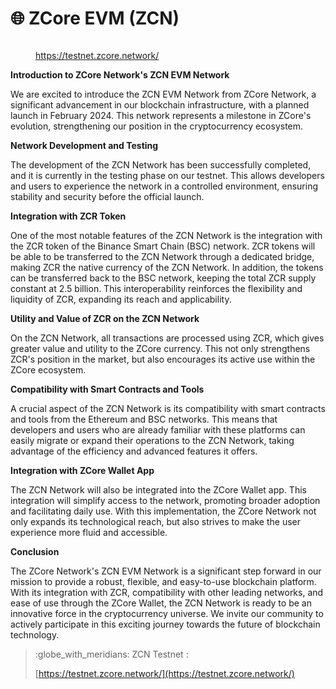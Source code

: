 # 🌐 ZCore EVM (ZCN)

<figure><img src="../../.gitbook/assets/Captura de Tela 2023-12-14 às 11.33.29.png" alt=""><figcaption><p><a href="https://testnet.zcore.network/">https://testnet.zcore.network/</a></p></figcaption></figure>

**Introduction to ZCore Network's ZCN EVM Network**

We are excited to introduce the ZCN EVM Network from ZCore Network, a significant advancement in our blockchain infrastructure, with a planned launch in February 2024. This network represents a milestone in ZCore's evolution, strengthening our position in the cryptocurrency ecosystem.

**Network Development and Testing**

The development of the ZCN Network has been successfully completed, and it is currently in the testing phase on our testnet. This allows developers and users to experience the network in a controlled environment, ensuring stability and security before the official launch.

**Integration with ZCR Token**

One of the most notable features of the ZCN Network is the integration with the ZCR token of the Binance Smart Chain (BSC) network. ZCR tokens will be able to be transferred to the ZCN Network through a dedicated bridge, making ZCR the native currency of the ZCN Network. In addition, the tokens can be transferred back to the BSC network, keeping the total ZCR supply constant at 2.5 billion. This interoperability reinforces the flexibility and liquidity of ZCR, expanding its reach and applicability.

**Utility and Value of ZCR on the ZCN Network**

On the ZCN Network, all transactions are processed using ZCR, which gives greater value and utility to the ZCore currency. This not only strengthens ZCR's position in the market, but also encourages its active use within the ZCore ecosystem.

**Compatibility with Smart Contracts and Tools**

A crucial aspect of the ZCN Network is its compatibility with smart contracts and tools from the Ethereum and BSC networks. This means that developers and users who are already familiar with these platforms can easily migrate or expand their operations to the ZCN Network, taking advantage of the efficiency and advanced features it offers.

**Integration with ZCore Wallet App**

The ZCN Network will also be integrated into the ZCore Wallet app. This integration will simplify access to the network, promoting broader adoption and facilitating daily use. With this implementation, the ZCore Network not only expands its technological reach, but also strives to make the user experience more fluid and accessible.

**Conclusion**

The ZCore Network's ZCN EVM Network is a significant step forward in our mission to provide a robust, flexible, and easy-to-use blockchain platform. With its integration with ZCR, compatibility with other leading networks, and ease of use through the ZCore Wallet, the ZCN Network is ready to be an innovative force in the cryptocurrency universe. We invite our community to actively participate in this exciting journey towards the future of blockchain technology.

> :globe\_with\_meridians: ZCN Testnet :&#x20;
>
> [https://testnet.zcore.network/](https://testnet.zcore.network/)
